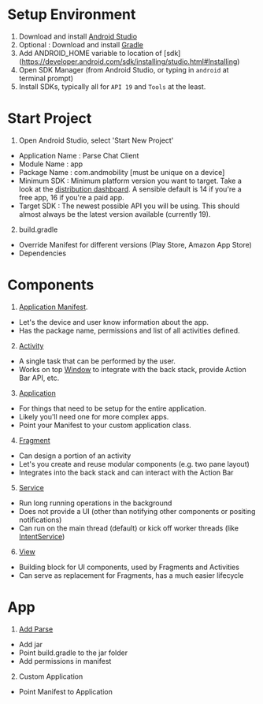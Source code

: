 Setup Environment
==================
1. Download  and install [Android Studio](https://developer.android.com/sdk/installing/studio.html)
2. Optional : Download and install [Gradle](http://www.gradle.org/)
3. Add ANDROID_HOME variable to location of [sdk] (https://developer.android.com/sdk/installing/studio.html#Installing)
4. Open SDK Manager (from Android Studio, or typing in `android` at terminal prompt)
5. Install SDKs, typically all for `API 19` and `Tools` at the least.

Start Project
==============
1. Open Android Studio, select 'Start New Project'
 * Application Name : Parse Chat Client
 * Module Name : app
 * Package Name : com.andmobility [must be unique on a device]
 * Minimum SDK : Minimum platform version you want to target. Take a look at the [distribution dashboard](https://developer.android.com/about/dashboards/index.html). A sensible default is 14 if you're a free app, 16 if you're a paid app.
 * Target SDK : The newest possible API you will be using. This should almost always be the latest version available (currently 19).
2. build.gradle
 * Override Manifest for different versions (Play Store, Amazon App Store)
 * Dependencies

Components
==========
1. [Application Manifest](https://developer.android.com/guide/topics/manifest/manifest-intro.html).
 * Let's the device and user know information about the app.
 * Has the package name, permissions and list of all activities defined.
2. [Activity](https://developer.android.com/reference/android/app/Activity.html)
 * A single task that can be performed by the user.
 * Works on top [Window](https://developer.android.com/reference/android/view/Window.html) to integrate with the back stack, provide Action Bar API, etc.
3. [Application](https://developer.android.com/reference/android/app/Application.html)
 * For things that need to be setup for the entire application.
 * Likely you'll need one for more complex apps.
 * Point your Manifest to your custom application class.
4. [Fragment](https://developer.android.com/guide/components/fragments.html)
 * Can design a portion of an activity
 * Let's you create and reuse modular components (e.g. two pane layout)
 * Integrates into the back stack and can interact with the Action Bar
5. [Service](https://developer.android.com/guide/components/services.html)
 * Run long running operations in the background
 * Does not provide a UI (other than notifying other components or positing notifications)
 * Can run on the main thread (default) or kick off worker threads (like [IntentService](https://developer.android.com/reference/android/app/IntentService.html))
6. [View](https://developer.android.com/reference/android/view/package-summary.html)
 * Building block for UI components, used by Fragments and Activities
 * Can serve as replacement for Fragments, has a much easier lifecycle

App
===
1. [Add Parse](https://parse.com/docs/downloads)
 * Add jar
 * Point build.gradle to the jar folder
 * Add permissions in manifest
2. Custom Application
 * Point Manifest to Application
